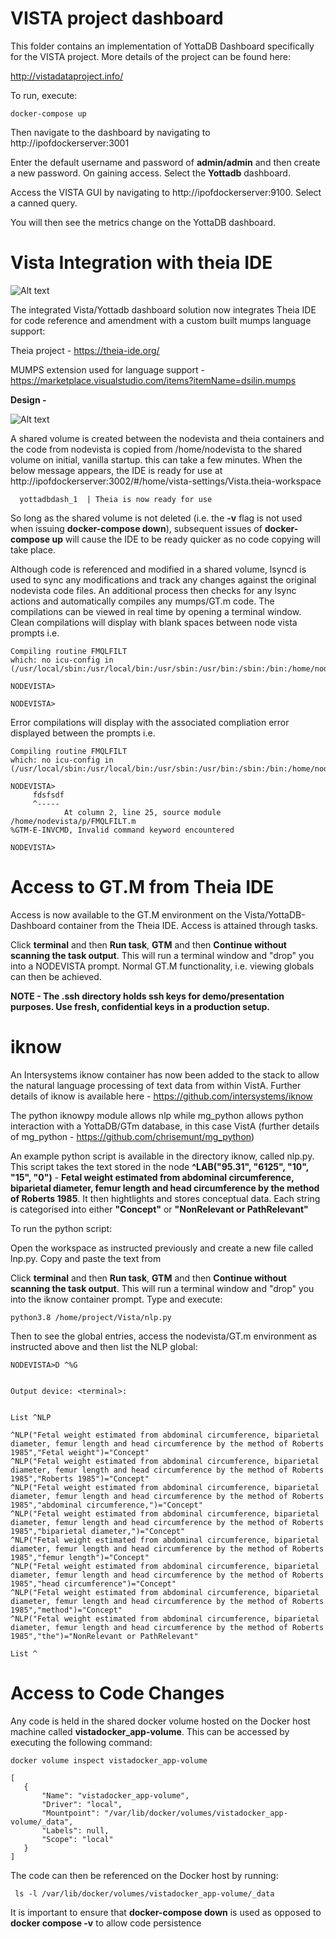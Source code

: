 # VISTA project dashboard

This folder contains an implementation of YottaDB Dashboard specifically for the VISTA project. More details of the project can be found here:

 http://vistadataproject.info/

To run, execute:

    docker-compose up

Then navigate to the dashboard by navigating to http://ipofdockerserver:3001

Enter the default username and password of **admin/admin** and then create a new password. On gaining access. Select the **Yottadb** dashboard.

Access the VISTA GUI by navigating to http://ipofdockerserver:9100. Select a canned query. 

You will then see the metrics change on the YottaDB dashboard.

# Vista Integration with theia IDE

![Alt text](theia-ide.PNG?raw=true "theia IDE")

The integrated Vista/Yottadb dashboard solution now integrates Theia IDE for code reference and amendment with a custom built mumps language support:

Theia project - https://theia-ide.org/

MUMPS extension used for language support - https://marketplace.visualstudio.com/items?itemName=dsilin.mumps

**Design -** 

![Alt text](Yottadb-dashboard.png?raw=true "Arch design")

A shared volume is created between the nodevista and theia containers and the code from nodevista is copied from /home/nodevista to the shared volume on initial, vanilla startup. this can take a few minutes. When the below message appears, the IDE is ready for use at http://ipofdockerserver:3002/#/home/vista-settings/Vista.theia-workspace

      yottadbdash_1  | Theia is now ready for use
      
So long as the shared volume is not deleted (i.e. the **-v** flag is not used when issuing **docker-compose down**), subsequent issues of **docker-compose up** will cause the IDE to be ready quicker as no code copying will take place.

Although code is referenced and modified in a shared volume, lsyncd is used to sync any modifications and track any changes against the original nodevista code files. An additional process then checks for any lsync actions and automatically compiles any mumps/GT.m code. The compilations can be viewed in real time by opening a terminal window. Clean compilations will display with blank spaces between node vista prompts i.e.

    Compiling routine FMQLFILT
    which: no icu-config in (/usr/local/sbin:/usr/local/bin:/usr/sbin:/usr/bin:/sbin:/bin:/home/nodevista/lib/gtm)
   
    NODEVISTA>

    NODEVISTA>
    
Error compilations will display with the associated compliation error displayed between the prompts i.e.
 
    Compiling routine FMQLFILT
    which: no icu-config in (/usr/local/sbin:/usr/local/bin:/usr/sbin:/usr/bin:/sbin:/bin:/home/nodevista/lib/gtm)
    
    NODEVISTA>
         fdsfsdf
         ^-----
                At column 2, line 25, source module /home/nodevista/p/FMQLFILT.m
    %GTM-E-INVCMD, Invalid command keyword encountered

    NODEVISTA>
    
    
# Access to GT.M from Theia IDE

Access is now available to the GT.M environment on the Vista/YottaDB-Dashboard container from the Theia IDE. Access is attained through tasks. 

Click **terminal** and then **Run task**, **GTM** and then **Continue without scanning the task output**. This will run a terminal window and "drop" you into a NODEVISTA prompt. Normal GT.M functionality, i.e. viewing globals can then be achieved.

**NOTE - The .ssh directory holds  ssh keys for demo/presentation purposes. Use fresh, confidential keys in a production setup.**

# iknow

An Intersystems iknow container has now been added to the stack to allow the natural language processing of text data from within VistA. Further details of iknow is available here - https://github.com/intersystems/iknow

The python iknowpy module allows nlp while mg_python allows python interaction with a YottaDB/GTm database, in this case VistA (further details of mg_python - https://github.com/chrisemunt/mg_python)

An example python script is available in the directory iknow, called nlp.py. This script takes the text stored in the node **^LAB("95.31", "6125", "10", "15", "0")** - **Fetal weight estimated from abdominal circumference, biparietal diameter, femur length and head circumference by the method of Roberts 1985**. It then hightlights and stores conceptual data. Each string is categorised into either **"Concept"** or **"NonRelevant or PathRelevant"**

To run the python script:

Open the workspace as instructed previously and create a new file called lnp.py. Copy and paste the text from 

Click **terminal** and then **Run task**, **GTM** and then **Continue without scanning the task output**. This will run a terminal window and "drop" you into the iknow container prompt. Type and execute:

    python3.8 /home/project/Vista/nlp.py
    
Then to see the global entries, access the nodevista/GT.m environment as instructed above and then list the NLP global:

    NODEVISTA>D ^%G


    Output device: <terminal>: 


    List ^NLP

    ^NLP("Fetal weight estimated from abdominal circumference, biparietal diameter, femur length and head circumference by the method of Roberts 1985","Fetal weight")="Concept"
    ^NLP("Fetal weight estimated from abdominal circumference, biparietal diameter, femur length and head circumference by the method of Roberts 1985","Roberts 1985")="Concept"
    ^NLP("Fetal weight estimated from abdominal circumference, biparietal diameter, femur length and head circumference by the method of Roberts 1985","abdominal circumference,")="Concept"
    ^NLP("Fetal weight estimated from abdominal circumference, biparietal diameter, femur length and head circumference by the method of Roberts 1985","biparietal diameter,")="Concept"
    ^NLP("Fetal weight estimated from abdominal circumference, biparietal diameter, femur length and head circumference by the method of Roberts 1985","femur length")="Concept"
    ^NLP("Fetal weight estimated from abdominal circumference, biparietal diameter, femur length and head circumference by the method of Roberts 1985","head circumference")="Concept"
    ^NLP("Fetal weight estimated from abdominal circumference, biparietal diameter, femur length and head circumference by the method of Roberts 1985","method")="Concept"
    ^NLP("Fetal weight estimated from abdominal circumference, biparietal diameter, femur length and head circumference by the method of Roberts 1985","the")="NonRelevant or PathRelevant"

    List ^


# Access to Code Changes

Any code is held in the shared docker volume hosted on the Docker host machine called **vistadocker_app-volume**. This can be accessed by executing the following command:

    docker volume inspect vistadocker_app-volume
    
    [
       {
           "Name": "vistadocker_app-volume",
           "Driver": "local",
           "Mountpoint": "/var/lib/docker/volumes/vistadocker_app-volume/_data",
           "Labels": null,
           "Scope": "local"
       }
    ]
    
 The code can then be referenced on the Docker host by running:
 
     ls -l /var/lib/docker/volumes/vistadocker_app-volume/_data
     
It is important to ensure that **docker-compose down** is used as opposed to **docker compose -v** to allow code persistence
    

    


